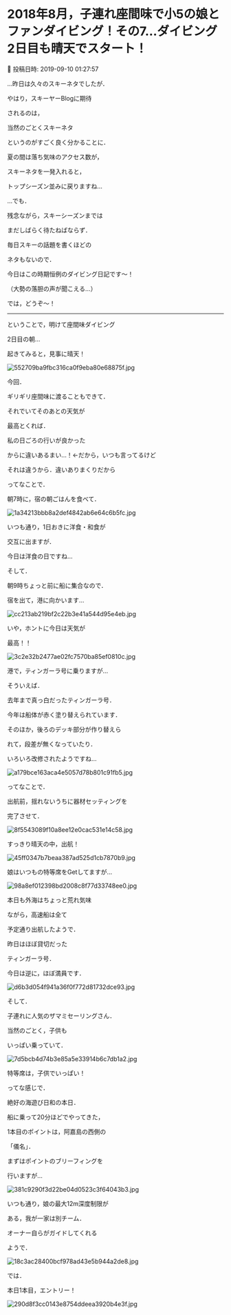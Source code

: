 # 2018年8月，子連れ座間味で小5の娘とファンダイビング！その7…ダイビング2日目も晴天でスタート！

📅 投稿日時: 2019-09-10 01:27:57

…昨日は久々のスキーネタでしたが．





やはり，スキーヤーBlogに期待


されるのは，


当然のごとくスキーネタ


というのがすごく良く分かることに．


夏の間は落ち気味のアクセス数が，


スキーネタを一発入れると，


トップシーズン並みに戻りますね…





…でも．


残念ながら，スキーシーズンまでは


まだしばらく待たねばならず．


毎日スキーの話題を書くほどの


ネタもないので．


今日はこの時期恒例のダイビング日記です～！


（大勢の落胆の声が聞こえる…）


では，どうぞ～！


---





ということで，明けて座間味ダイビング


2日目の朝…


起きてみると，見事に晴天！




![552709ba9fbc316ca0f9eba80e68875f.jpg](images/552709ba9fbc316ca0f9eba80e68875f.jpg)




今回．


ギリギリ座間味に渡ることもできて．


それでいてそのあとの天気が


最高とくれば．


私の日ごろの行いが良かった


からに違いあるまい…！←だから，いつも言ってるけど


それは違うから．違いありまくりだから





ってなことで．


朝7時に，宿の朝ごはんを食べて．




![1a34213bbb8a2def4842ab6e64c6b5fc.jpg](images/1a34213bbb8a2def4842ab6e64c6b5fc.jpg)




いつも通り，1日おきに洋食・和食が


交互に出ますが．


今日は洋食の日ですね…





そして．


朝9時ちょっと前に船に集合なので．


宿を出て，港に向かいます…




![cc213ab219bf2c22b3e41a544d95e4eb.jpg](images/cc213ab219bf2c22b3e41a544d95e4eb.jpg)




いや，ホントに今日は天気が


最高！！




![3c2e32b2477ae02fc7570ba85ef0810c.jpg](images/3c2e32b2477ae02fc7570ba85ef0810c.jpg)




港で，ティンガーラ号に乗りますが…





そういえば．


去年まで真っ白だったティンガーラ号．


今年は船体が赤く塗り替えられています．


そのほか，後ろのデッキ部分が作り替えら


れて，段差が無くなっていたり．


いろいろ改修されたようですね…




![a179bce163aca4e5057d78b801c91fb5.jpg](images/a179bce163aca4e5057d78b801c91fb5.jpg)







ってなことで．


出航前，揺れないうちに器材セッティングを


完了させて．




![8f5543089f10a8ee12e0cac531e14c58.jpg](images/8f5543089f10a8ee12e0cac531e14c58.jpg)




すっきり晴天の中，出航！




![45ff0347b7beaa387ad525d1cb7870b9.jpg](images/45ff0347b7beaa387ad525d1cb7870b9.jpg)




娘はいつもの特等席をGetしてますが…




![98a8ef012398bd2008c8f77d33748ee0.jpg](images/98a8ef012398bd2008c8f77d33748ee0.jpg)




本日も外海はちょっと荒れ気味


ながら，高速船は全て


予定通り出航したようで．


昨日はほぼ貸切だった


ティンガーラ号．


今日は逆に，ほぼ満員です．




![d6b3d054f941a36f0f772d81732dce93.jpg](images/d6b3d054f941a36f0f772d81732dce93.jpg)







そして．


子連れに人気のザマミセーリングさん．


当然のごとく，子供も


いっぱい乗っていて．




![7d5bcb4d74b3e85a5e33914b6c7db1a2.jpg](images/7d5bcb4d74b3e85a5e33914b6c7db1a2.jpg)




特等席は，子供でいっぱい！





ってな感じで．


絶好の海遊び日和の本日．


船に乗って20分ほどでやってきた，


1本目のポイントは，阿嘉島の西側の


「儀名」．





まずはポイントのブリーフィングを


行いますが…




![381c9290f3d22be04d0523c3f64043b3.jpg](images/381c9290f3d22be04d0523c3f64043b3.jpg)




いつも通り，娘の最大12m深度制限が


ある，我が一家は別チーム．


オーナー自らがガイドしてくれる


ようで．




![18c3ac28400bcf978ad43e5b944a2de8.jpg](images/18c3ac28400bcf978ad43e5b944a2de8.jpg)




では．


本日1本目，エントリー！




![290d8f3cc0143e8754ddeea3920b4e3f.jpg](images/290d8f3cc0143e8754ddeea3920b4e3f.jpg)
